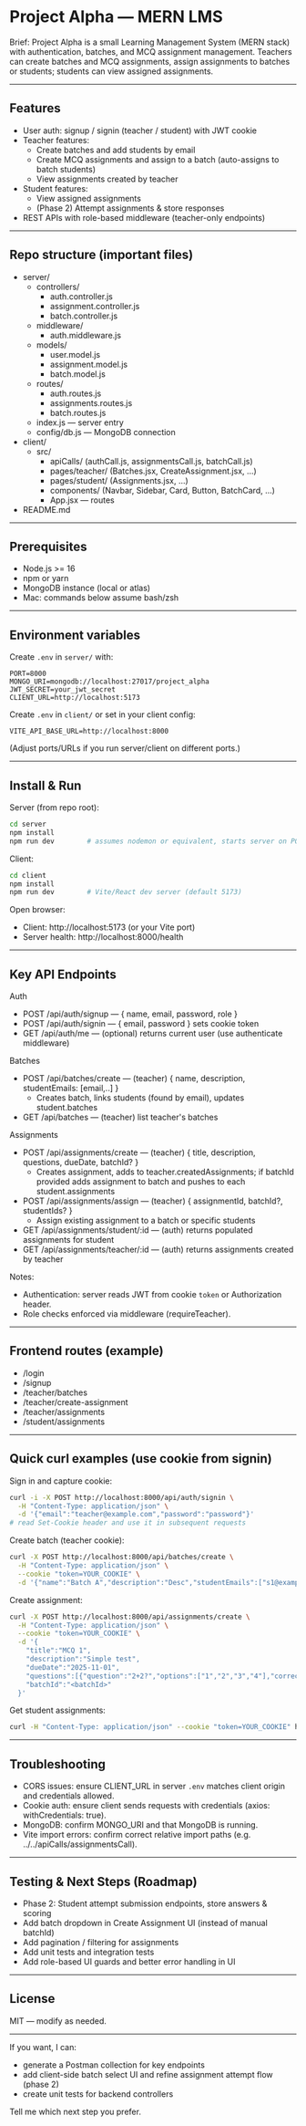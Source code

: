 # Project Alpha — MERN LMS

Brief: Project Alpha is a small Learning Management System (MERN stack) with authentication, batches, and MCQ assignment management. Teachers can create batches and MCQ assignments, assign assignments to batches or students; students can view assigned assignments.

---

## Features
- User auth: signup / signin (teacher / student) with JWT cookie
- Teacher features:
  - Create batches and add students by email
  - Create MCQ assignments and assign to a batch (auto-assigns to batch students)
  - View assignments created by teacher
- Student features:
  - View assigned assignments
  - (Phase 2) Attempt assignments & store responses
- REST APIs with role-based middleware (teacher-only endpoints)

---

## Repo structure (important files)
- server/
  - controllers/
    - auth.controller.js
    - assignment.controller.js
    - batch.controller.js
  - middleware/
    - auth.middleware.js
  - models/
    - user.model.js
    - assignment.model.js
    - batch.model.js
  - routes/
    - auth.routes.js
    - assignments.routes.js
    - batch.routes.js
  - index.js — server entry
  - config/db.js — MongoDB connection
- client/
  - src/
    - apiCalls/ (authCall.js, assignmentsCall.js, batchCall.js)
    - pages/teacher/ (Batches.jsx, CreateAssignment.jsx, ...)
    - pages/student/ (Assignments.jsx, ...)
    - components/ (Navbar, Sidebar, Card, Button, BatchCard, ...)
    - App.jsx — routes
- README.md

---

## Prerequisites
- Node.js >= 16
- npm or yarn
- MongoDB instance (local or atlas)
- Mac: commands below assume bash/zsh

---

## Environment variables

Create `.env` in `server/` with:
```
PORT=8000
MONGO_URI=mongodb://localhost:27017/project_alpha
JWT_SECRET=your_jwt_secret
CLIENT_URL=http://localhost:5173
```

Create `.env` in `client/` or set in your client config:
```
VITE_API_BASE_URL=http://localhost:8000
```
(Adjust ports/URLs if you run server/client on different ports.)

---

## Install & Run

Server (from repo root):
```bash
cd server
npm install
npm run dev        # assumes nodemon or equivalent, starts server on PORT
```

Client:
```bash
cd client
npm install
npm run dev        # Vite/React dev server (default 5173)
```

Open browser:
- Client: http://localhost:5173 (or your Vite port)
- Server health: http://localhost:8000/health

---

## Key API Endpoints

Auth
- POST /api/auth/signup — { name, email, password, role }
- POST /api/auth/signin — { email, password } sets cookie token
- GET /api/auth/me — (optional) returns current user (use authenticate middleware)

Batches
- POST /api/batches/create — (teacher) { name, description, studentEmails: [email,..] }
  - Creates batch, links students (found by email), updates student.batches
- GET /api/batches — (teacher) list teacher's batches

Assignments
- POST /api/assignments/create — (teacher) { title, description, questions, dueDate, batchId? }
  - Creates assignment, adds to teacher.createdAssignments; if batchId provided adds assignment to batch and pushes to each student.assignments
- POST /api/assignments/assign — (teacher) { assignmentId, batchId?, studentIds? }
  - Assign existing assignment to a batch or specific students
- GET /api/assignments/student/:id — (auth) returns populated assignments for student
- GET /api/assignments/teacher/:id — (auth) returns assignments created by teacher

Notes:
- Authentication: server reads JWT from cookie `token` or Authorization header.
- Role checks enforced via middleware (requireTeacher).

---

## Frontend routes (example)
- /login
- /signup
- /teacher/batches
- /teacher/create-assignment
- /teacher/assignments
- /student/assignments

---

## Quick curl examples (use cookie from signin)
Sign in and capture cookie:
```bash
curl -i -X POST http://localhost:8000/api/auth/signin \
  -H "Content-Type: application/json" \
  -d '{"email":"teacher@example.com","password":"password"}'
# read Set-Cookie header and use it in subsequent requests
```

Create batch (teacher cookie):
```bash
curl -X POST http://localhost:8000/api/batches/create \
  -H "Content-Type: application/json" \
  --cookie "token=YOUR_COOKIE" \
  -d '{"name":"Batch A","description":"Desc","studentEmails":["s1@example.com","s2@example.com"]}'
```

Create assignment:
```bash
curl -X POST http://localhost:8000/api/assignments/create \
  -H "Content-Type: application/json" \
  --cookie "token=YOUR_COOKIE" \
  -d '{
    "title":"MCQ 1",
    "description":"Simple test",
    "dueDate":"2025-11-01",
    "questions":[{"question":"2+2?","options":["1","2","3","4"],"correctOption":3}],
    "batchId":"<batchId>"
  }'
```

Get student assignments:
```bash
curl -H "Content-Type: application/json" --cookie "token=YOUR_COOKIE" http://localhost:8000/api/assignments/student/<studentId>
```

---

## Troubleshooting
- CORS issues: ensure CLIENT_URL in server `.env` matches client origin and credentials allowed.
- Cookie auth: ensure client sends requests with credentials (axios: withCredentials: true).
- MongoDB: confirm MONGO_URI and that MongoDB is running.
- Vite import errors: confirm correct relative import paths (e.g. ../../apiCalls/assignmentsCall).

---

## Testing & Next Steps (Roadmap)
- Phase 2: Student attempt submission endpoints, store answers & scoring
- Add batch dropdown in Create Assignment UI (instead of manual batchId)
- Add pagination / filtering for assignments
- Add unit tests and integration tests
- Add role-based UI guards and better error handling in UI

---

## License
MIT — modify as needed.

---

If you want, I can:
- generate a Postman collection for key endpoints
- add client-side batch select UI and refine assignment attempt flow (phase 2)
- create unit tests for backend controllers

Tell me which next step you prefer.
